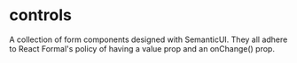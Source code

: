 # controls
A collection of form components designed with SemanticUI. They all adhere to React Formal's policy of having a value prop and an onChange() prop.
